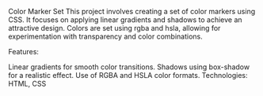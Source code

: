 Color Marker Set
This project involves creating a set of color markers using CSS. It focuses on applying linear gradients and shadows to achieve an attractive design. Colors are set using rgba and hsla, allowing for experimentation with transparency and color combinations.

Features:

Linear gradients for smooth color transitions.
Shadows using box-shadow for a realistic effect.
Use of RGBA and HSLA color formats.
Technologies: HTML, CSS